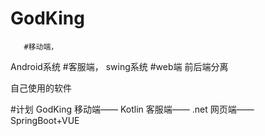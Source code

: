 # GodKing

       #移动端，
Android系统
       #客服端，
swing系统
       #web端 
前后端分离

自己使用的软件

#计划
GodKing
移动端—— Kotlin
客服端—— .net
网页端—— SpringBoot+VUE
